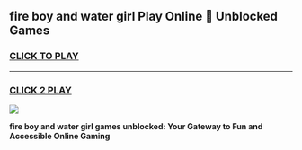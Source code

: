 
## fire boy and water girl Play Online 👋 Unblocked Games
<h3>
<a href="https://premium.freeplayer.one?title=fire_boy_and_water_girl&ref=19F">CLICK TO PLAY</a></h3>
<hr>

<h3>
<a href="https://premium.freeplayer.one?title=fire_boy_and_water_girl&ref=19F">CLICK 2 PLAY</a>
  
</h3>

<a href="https://premium.freeplayer.one?title=fire_boy_and_water_girl&ref=19F"><img src="https://clearcache.store/games.png"></a>


**fire boy and water girl games unblocked: Your Gateway to Fun and Accessible Online Gaming**
